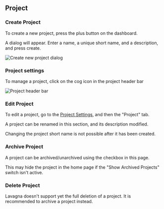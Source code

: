 ## Project

### Create Project

To create a new project, press the plus button on the dashboard.

A dialog will appear. Enter a name, a unique short name, and a description, and press create.

<img class="pure-img" src="{{relativeRootPath}}/images/en/create-project-dialog.png" alt="Create new project dialog">

### Project settings

To manage a project, click on the cog icon in the project header bar

<img class="pure-img" src="{{relativeRootPath}}/images/en/project-header-bar.png" alt="Project header bar">

### Edit Project

To edit a project, go to the [Project Settings](/03-use-lavagna/03-01-project.html#project-settings), and then the "Project" tab.

A project can be renamed in this section, and its description modified.

Changing the project short name is not possible after it has been created.

### Archive Project

A project can be archived/unarchived using the checkbox in this page.

This may hide the project in the home page if the "Show Archived Projects" switch isn't active.

### Delete Project

Lavagna doesn't support yet the full deletion of a project. It is recommended to archive a project instead.

